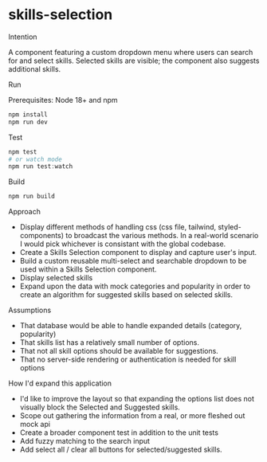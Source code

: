 # skills-selection

Intention

A component featuring a custom dropdown menu where users can search for and select skills. Selected skills are visible; the component also suggests additional skills.

Run

Prerequisites: Node 18+ and npm

```powershell
npm install
npm run dev
```

Test

```powershell
npm test
# or watch mode
npm run test:watch
```

Build

```powershell
npm run build
```

Approach
- Display different methods of handling css (css file, tailwind, styled-components) to broadcast the various methods. In a real-world scenario I would pick whichever is consistant with the global codebase. 
- Create a Skills Selection component to display and capture user's input. 
- Build a custom reusable multi-select and searchable dropdown to be used within a Skills Selection component.
- Display selected skills 
- Expand upon the data with mock categories and popularity in order to create an algorithm for suggested skills based on selected skills. 

Assumptions

- That database would be able to handle expanded details (category, popularity)
- That skills list has a relatively small number of options.
- That not all skill options should be available for suggestions. 
- That no server-side rendering or authentication is needed for skill options 

How I'd expand this application

- I'd like to improve the layout so that expanding the options list does not visually block the Selected and Suggested skills. 
- Scope out gathering the information from a real, or more fleshed out mock api
- Create a broader component test in addition to the unit tests
- Add fuzzy matching to the search input 
- Add select all / clear all buttons for selected/suggested skills. 
